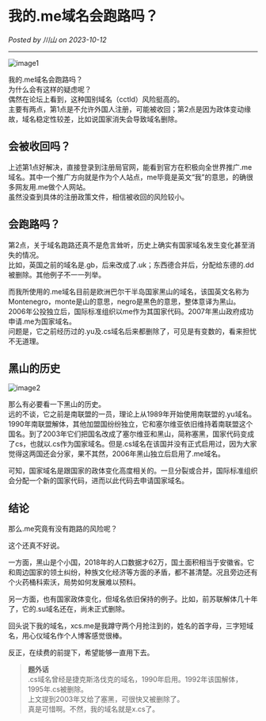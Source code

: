 # 我的.me域名会跑路吗？
*Posted by 川山 on 2023-10-12*

****
![image1](https://blog-1300880990.cos.ap-beijing.myqcloud.com/about_me_domain_name_image1.webp)

我的.me域名会跑路吗？  
为什么会有这样的疑虑呢？  
偶然在论坛上看到，这种国别域名（cctld）风险挺高的。  
主要有两点，第1点是不允许外国人注册，可能被收回；第2点是因为政体变动缘故，域名稳定性较差，比如说国家消失会导致域名删除。

## 会被收回吗？

上述第1点好解决，直接登录到注册局官网，能看到官方在积极向全世界推广.me域名。其中一个推广方向就是作为个人站点，me毕竟是英文“我”的意思，的确很多网友用.me做个人网站。  
虽然没查到具体的注册政策文件，相信被收回的风险较小。


## 会跑路吗？

第2点，关于域名跑路还真不是危言耸听，历史上确实有国家域名发生变化甚至消失的情况。  
比如，英国之前的域名是.gb，后来改成了.uk；东西德合并后，分配给东德的.dd被删除。其他例子不一一列举。

而我所使用的.me域名目前是欧洲巴尔干半岛国家黑山的域名，该国英文名称为Montenegro，monte是山的意思，negro是黑色的意思，整体意译为黑山。  
2006年公投独立后，国际标准组织以me作为其国家代码。2007年黑山政府成功申请.me为国家域名。  
问题是，它之前经历过的.yu及.cs域名后来都删除了，可见是有变数的，看来担忧不无道理。

## 黑山的历史
![image2](https://blog-1300880990.cos.ap-beijing.myqcloud.com/about_me_domain_name_image2.JPG)

那么有必要看一下黑山的历史。  
远的不谈，它之前是南联盟的一员，理论上从1989年开始使用南联盟的.yu域名。1990年南联盟解体，其他加盟国纷纷独立，它和塞尔维亚依旧维持着南联盟这个国名。到了2003年它们把国名改成了塞尔维亚和黑山，简称塞黑，国家代码变成了cs，也就以.cs作为国家域名。但是.cs域名在该国并没有正式启用过，因为大家觉得这两国还会分家，果不其然，2006年黑山独立后启用了.me域名。

可知，国家域名是跟国家的政体变化高度相关的。一旦分裂或合并，国际标准组织会分配一个新的国家代码，进而以此代码去申请国家域名。

## 结论

那么.me究竟有没有跑路的风险呢？

这个还真不好说。

一方面，黑山是个小国，2018年的人口数据才62万，国土面积相当于安徽省。它和周边国家的领土纠纷，种族文化经济等方面的矛盾，都不甚清楚。况且旁边还有个火药桶科索沃，局势如何发展难以预料。

另一方面，也有国家政体变化，但域名依旧保持的例子。比如，前苏联解体几十年了，它的.su域名还在，尚未正式删除。

回头说下我的域名，xcs.me是我蹲守两个月抢注到的，姓名的首字母，三字短域名，用心仪域名作个人博客感觉很棒。  

反正，在续费的前提下，希望能够一直用下去。




> **题外话**  
.cs域名曾经是捷克斯洛伐克的域名，1990年启用。1992年该国解体，1995年.cs被删除。  
上文提到2003年又给了塞黑，可很快又被删除了。  
真是可惜啊。不然，我的域名就是x.cs了。
